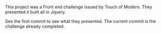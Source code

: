 This project was a Front end challenge issued by Touch of Modern. They presented it built all in Jquery.

See the first commit to see what they presented. The current commit is the challenge already completed.
